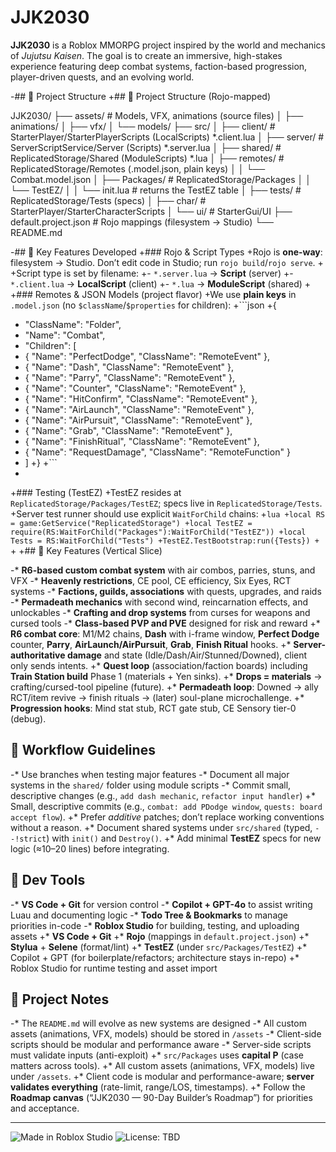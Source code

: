  # JJK2030
 
 **JJK2030** is a Roblox MMORPG project inspired by the world and mechanics of *Jujutsu Kaisen*. The goal is to create an immersive, high-stakes experience featuring deep combat systems, faction-based progression, player-driven quests, and an evolving world.
 
-## 🔧 Project Structure
+## 🔧 Project Structure (Rojo-mapped)
 
JJK2030/
├── assets/                             # Models, VFX, animations (source files)
│   ├── animations/
│   ├── vfx/
│   └── models/
├── src/
│   ├── client/                         # StarterPlayer/StarterPlayerScripts  (LocalScripts)  *.client.lua
│   ├── server/                         # ServerScriptService/Server          (Scripts)       *.server.lua
│   ├── shared/                         # ReplicatedStorage/Shared            (ModuleScripts) *.lua
│   ├── remotes/                        # ReplicatedStorage/Remotes           (.model.json, plain keys)
│   │   └── Combat.model.json
│   ├── Packages/                       # ReplicatedStorage/Packages
│   │   └── TestEZ/
│   │       └── init.lua                # returns the TestEZ table
│   ├── tests/                          # ReplicatedStorage/Tests             (specs)
│   ├── char/                           # StarterPlayer/StarterCharacterScripts
│   └── ui/                             # StarterGui/UI
├── default.project.json                # Rojo mappings (filesystem → Studio)
└── README.md


-## 🧠 Key Features Developed
+### Rojo & Script Types
+Rojo is **one-way**: filesystem → Studio. Don’t edit code in Studio; run `rojo build`/`rojo serve`.
+
+Script type is set by filename:
+- `*.server.lua` → **Script** (server)
+- `*.client.lua` → **LocalScript** (client)
+- `*.lua` → **ModuleScript** (shared)
+
+### Remotes & JSON Models (project flavor)
+We use **plain keys** in `.model.json` (no `$className`/`$properties` for children):
+```json
+{
+  "ClassName": "Folder",
+  "Name": "Combat",
+  "Children": [
+    { "Name": "PerfectDodge", "ClassName": "RemoteEvent" },
+    { "Name": "Dash", "ClassName": "RemoteEvent" },
+    { "Name": "Parry", "ClassName": "RemoteEvent" },
+    { "Name": "Counter", "ClassName": "RemoteEvent" },
+    { "Name": "HitConfirm", "ClassName": "RemoteEvent" },
+    { "Name": "AirLaunch", "ClassName": "RemoteEvent" },
+    { "Name": "AirPursuit", "ClassName": "RemoteEvent" },
+    { "Name": "Grab", "ClassName": "RemoteEvent" },
+    { "Name": "FinishRitual", "ClassName": "RemoteEvent" },
+    { "Name": "RequestDamage", "ClassName": "RemoteFunction" }
+  ]
+}
+```
+
+### Testing (TestEZ)
+TestEZ resides at `ReplicatedStorage/Packages/TestEZ`; specs live in `ReplicatedStorage/Tests`.
+Server test runner should use explicit `WaitForChild` chains:
+```lua
+local RS = game:GetService("ReplicatedStorage")
+local TestEZ = require(RS:WaitForChild("Packages"):WaitForChild("TestEZ"))
+local Tests = RS:WaitForChild("Tests")
+TestEZ.TestBootstrap:run({Tests})
+```
+
+## 🧠 Key Features (Vertical Slice)

-* **R6-based custom combat system** with air combos, parries, stuns, and VFX
-* **Heavenly restrictions**, CE pool, CE efficiency, Six Eyes, RCT systems
-* **Factions, guilds, associations** with quests, upgrades, and raids
-* **Permadeath mechanics** with second wind, reincarnation effects, and unlockables
-* **Crafting and drop systems** from curses for weapons and cursed tools
-* **Class-based PVP and PVE** designed for risk and reward
+* **R6 combat core**: M1/M2 chains, **Dash** with i-frame window, **Perfect Dodge** counter, **Parry**, **AirLaunch/AirPursuit**, **Grab**, **Finish Ritual** hooks.
+* **Server-authoritative damage** and state (Idle/Dash/Air/Stunned/Downed), client only sends intents.
+* **Quest loop** (association/faction boards) including **Train Station build** Phase 1 (materials + Yen sinks).
+* **Drops = materials** → crafting/cursed-tool pipeline (future).
+* **Permadeath loop**: Downed → ally RCT/item revive → finish rituals → (later) soul-plane microchallenge.
+* **Progression hooks**: Mind stat stub, RCT gate stub, CE Sensory tier-0 (debug).

## 🚀 Workflow Guidelines

-* Use branches when testing major features
-* Document all major systems in the `shared/` folder using module scripts
-* Commit small, descriptive changes (e.g., `add dash mechanic`, `refactor input handler`)
+* Small, descriptive commits (e.g., `combat: add PDodge window`, `quests: board accept flow`).
+* Prefer *additive* patches; don’t replace working conventions without a reason.
+* Document shared systems under `src/shared` (typed, `--!strict`) with `init()` and `Destroy()`.
+* Add minimal **TestEZ** specs for new logic (≈10–20 lines) before integrating.

## 🤖 Dev Tools

-* **VS Code + Git** for version control
-* **Copilot + GPT-4o** to assist writing Luau and documenting logic
-* **Todo Tree & Bookmarks** to manage priorities in-code
-* **Roblox Studio** for building, testing, and uploading assets
+* **VS Code + Git**
+* **Rojo** (mappings in `default.project.json`)
+* **Stylua** + **Selene** (format/lint)
+* **TestEZ** (under `src/Packages/TestEZ`)
+* Copilot + GPT (for boilerplate/refactors; architecture stays in-repo)
+* Roblox Studio for runtime testing and asset import

## 📌 Project Notes

-* The `README.md` will evolve as new systems are designed
-* All custom assets (animations, VFX, models) should be stored in `/assets`
-* Client-side scripts should be modular and performance aware
-* Server-side scripts must validate inputs (anti-exploit)
+* `src/Packages` uses **capital P** (case matters across tools).
+* All custom assets (animations, VFX, models) live under `/assets`.
+* Client code is modular and performance-aware; **server validates everything** (rate-limit, range/LOS, timestamps).
+* Follow the **Roadmap canvas** (“JJK2030 — 90-Day Builder’s Roadmap”) for priorities and acceptance.

---


![Made in Roblox Studio](https://img.shields.io/badge/Made%20With-Roblox%20Studio-brightgreen?style=flat-square)
![License: TBD](https://img.shields.io/badge/License-TBD-lightgrey?style=flat-square)
